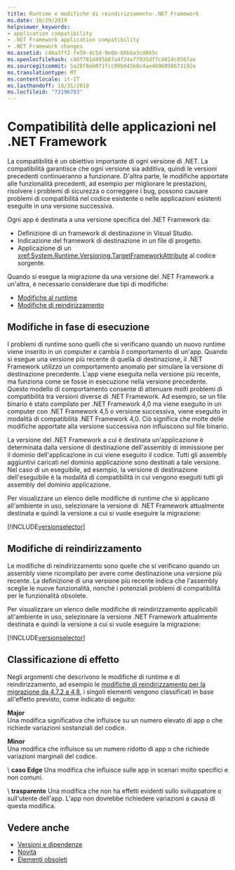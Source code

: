 ```yaml
---
title: Runtime e modifiche di reindirizzamento-.NET Framework
ms.date: 10/29/2019
helpviewer_keywords:
- application compatibility
- .NET Framework application compatibility
- .NET Framework changes
ms.assetid: c4ba3ff2-fe59-4c5d-9e0b-86bba3cd865c
ms.openlocfilehash: c46f781d495b87a4f24e77935df7c4814c8567ae
ms.sourcegitcommit: 5a28f8eb071fcc09b045b0c4ae4b96898673192e
ms.translationtype: MT
ms.contentlocale: it-IT
ms.lasthandoff: 10/31/2019
ms.locfileid: "73196703"
---
```

# <a name="application-compatibility-in-the-net-framework"></a>Compatibilità delle applicazioni nel .NET Framework

La compatibilità è un obiettivo importante di ogni versione di .NET. La compatibilità garantisce che ogni versione sia additiva, quindi le versioni precedenti continueranno a funzionare. D'altra parte, le modifiche apportate alle funzionalità precedenti, ad esempio per migliorare le prestazioni, risolvere i problemi di sicurezza o correggere i bug, possono causare problemi di compatibilità nel codice esistente o nelle applicazioni esistenti eseguite in una versione successiva.

Ogni app è destinata a una versione specifica del .NET Framework da:

- Definizione di un framework di destinazione in Visual Studio.
- Indicazione del framework di destinazione in un file di progetto.
- Applicazione di un <xref:System.Runtime.Versioning.TargetFrameworkAttribute> al codice sorgente.

Quando si esegue la migrazione da una versione del .NET Framework a un'altra, è necessario considerare due tipi di modifiche:

- [Modifiche al runtime](#runtime-changes)
- [Modifiche di reindirizzamento](#retargeting-changes)

## <a name="runtime-changes"></a>Modifiche in fase di esecuzione

I problemi di runtime sono quelli che si verificano quando un nuovo runtime viene inserito in un computer e cambia il comportamento di un'app. Quando si esegue una versione più recente di quella di destinazione, il .NET Framework *utilizza un* comportamento anomalo per simulare la versione di destinazione precedente. L'app viene eseguita nella versione più recente, ma funziona come se fosse in esecuzione nella versione precedente. Questo modello di comportamento consente di attenuare molti problemi di compatibilità tra versioni diverse di .NET Framework. Ad esempio, se un file binario è stato compilato per .NET Framework 4,0 ma viene eseguito in un computer con .NET Framework 4,5 o versione successiva, viene eseguito in modalità di compatibilità .NET Framework 4,0. Ciò significa che molte delle modifiche apportate alla versione successiva non influiscono sul file binario.

La versione del .NET Framework a cui è destinata un'applicazione è determinata dalla versione di destinazione dell'assembly di immissione per il dominio dell'applicazione in cui viene eseguito il codice. Tutti gli assembly aggiuntivi caricati nel dominio applicazione sono destinati a tale versione. Nel caso di un eseguibile, ad esempio, la versione di destinazione dell'eseguibile è la modalità di compatibilità in cui vengono eseguiti tutti gli assembly del dominio applicazione.

Per visualizzare un elenco delle modifiche di runtime che si applicano all'ambiente in uso, selezionare la versione di .NET Framework attualmente destinata e quindi la versione a cui si vuole eseguire la migrazione:

[!INCLUDE[versionselector](../../../includes/migration-guide/runtime/versionselector.md)]

## <a name="retargeting-changes"></a>Modifiche di reindirizzamento

Le modifiche di reindirizzamento sono quelle che si verificano quando un assembly viene ricompilato per avere come destinazione una versione più recente. La definizione di una versione più recente indica che l'assembly sceglie le nuove funzionalità, nonché i potenziali problemi di compatibilità per le funzionalità obsolete.

Per visualizzare un elenco delle modifiche di reindirizzamento applicabili all'ambiente in uso, selezionare la versione .NET Framework attualmente destinata e quindi la versione a cui si vuole eseguire la migrazione:

[!INCLUDE[versionselector](../../../includes/migration-guide/retargeting/versionselector.md)]

## <a name="impact-classification"></a>Classificazione di effetto

Negli argomenti che descrivono le modifiche di runtime e di reindirizzamento, ad esempio le [modifiche di reindirizzamento per la migrazione da 4.7.2 a 4,8](retargeting/4.7.2-4.8.md), i singoli elementi vengono classificati in base all'effetto previsto, come indicato di seguito:

**Major**\
Una modifica significativa che influisce su un numero elevato di app o che richiede variazioni sostanziali del codice.

**Minor**\
Una modifica che influisce su un numero ridotto di app o che richiede variazioni marginali del codice.

\ **caso Edge**
Una modifica che influisce sulle app in scenari molto specifici e non comuni.

\ **trasparente**
Una modifica che non ha effetti evidenti sullo sviluppatore o sull'utente dell'app. L'app non dovrebbe richiedere variazioni a causa di questa modifica.

## <a name="see-also"></a>Vedere anche

- [Versioni e dipendenze](versions-and-dependencies.md)
- [Novità](../whats-new/index.md)
- [Elementi obsoleti](../whats-new/whats-obsolete.md)
